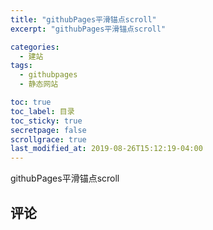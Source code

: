 ```yaml
---
title: "githubPages平滑锚点scroll"
excerpt: "githubPages平滑锚点scroll"

categories:
  - 建站
tags:
  - githubpages
  - 静态网站

toc: true
toc_label: 目录
toc_sticky: true
secretpage: false
scrollgrace: true
last_modified_at: 2019-08-26T15:12:19-04:00
---
```


githubPages平滑锚点scroll





## 评论




